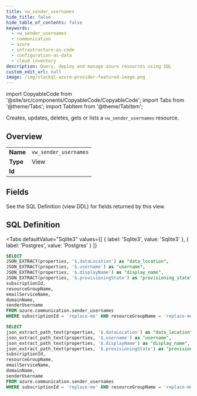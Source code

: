 ```yaml
--- 
title: vw_sender_usernames
hide_title: false
hide_table_of_contents: false
keywords:
  - vw_sender_usernames
  - communication
  - azure
  - infrastructure-as-code
  - configuration-as-data
  - cloud inventory
description: Query, deploy and manage azure resources using SQL
custom_edit_url: null
image: /img/stackql-azure-provider-featured-image.png
---
```


import CopyableCode from '@site/src/components/CopyableCode/CopyableCode';
import Tabs from '@theme/Tabs';
import TabItem from '@theme/TabItem';

Creates, updates, deletes, gets or lists a <code>vw_sender_usernames</code> resource.

## Overview
<table><tbody>
<tr><td><b>Name</b></td><td><code>vw_sender_usernames</code></td></tr>
<tr><td><b>Type</b></td><td>View</td></tr>
<tr><td><b>Id</b></td><td><CopyableCode code="azure.communication.vw_sender_usernames" /></td></tr>
</tbody></table>

## Fields

See the SQL Definition (view DDL) for fields returned by this view.

## SQL Definition

<Tabs
defaultValue="Sqlite3"
values={[
{ label: 'Sqlite3', value: 'Sqlite3' },
{ label: 'Postgres', value: 'Postgres' }
]}
>
<TabItem value="Sqlite3">

```sql
SELECT
JSON_EXTRACT(properties, '$.dataLocation') as "data_location",
JSON_EXTRACT(properties, '$.username') as "username",
JSON_EXTRACT(properties, '$.displayName') as "display_name",
JSON_EXTRACT(properties, '$.provisioningState') as "provisioning_state",
subscriptionId,
resourceGroupName,
emailServiceName,
domainName,
senderUsername
FROM azure.communication.sender_usernames
WHERE subscriptionId = 'replace-me' AND resourceGroupName = 'replace-me' AND emailServiceName = 'replace-me' AND domainName = 'replace-me';
```

</TabItem>
<TabItem value="Postgres">

```sql
SELECT
json_extract_path_text(properties, '$.dataLocation') as "data_location",
json_extract_path_text(properties, '$.username') as "username",
json_extract_path_text(properties, '$.displayName') as "display_name",
json_extract_path_text(properties, '$.provisioningState') as "provisioning_state",
subscriptionId,
resourceGroupName,
emailServiceName,
domainName,
senderUsername
FROM azure.communication.sender_usernames
WHERE subscriptionId = 'replace-me' AND resourceGroupName = 'replace-me' AND emailServiceName = 'replace-me' AND domainName = 'replace-me';
```

</TabItem>
</Tabs>
